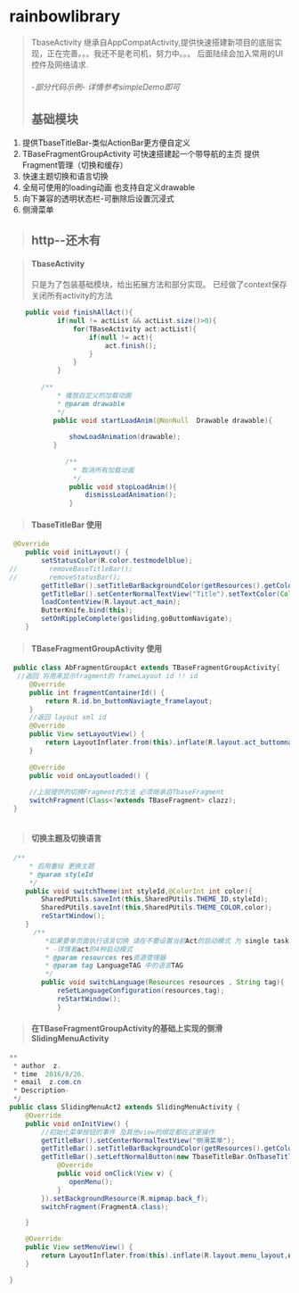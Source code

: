 # rainbowlibrary 
> TbaseActivity 继承自AppCompatActivity,提供快速搭建新项目的底层实现，正在完善。。。我还不是老司机，努力中。。。
> 后面陆续会加入常用的UI控件及网络请求.
>
>###### -部分代码示例-  详情参考simpleDemo即可
>
>## 基础模块 
>
1. 提供TbaseTitleBar-类似ActionBar更方便自定义
2. TBaseFragmentGroupActivity 可快速搭建起一个带导航的主页 提供Fragment管理（切换和缓存）
3. 快速主题切换和语言切换
4. 全局可使用的loading动画 也支持自定义drawable
5. 向下兼容的透明状态栏-可删除后设置沉浸式
6. 侧滑菜单

>## http--还木有
>

>#### TbaseActivity
>
>    只是为了包装基础模块，给出拓展方法和部分实现。
     已经做了context保存
     关闭所有activity的方法
```java
    public void finishAllAct(){
            if(null != actList && actList.size()>0){
                for(TBaseActivity act:actList){
                    if(null != act){
                        act.finish();
                    }
                }
            }
            
        /**
            * 播放自定义的加载动画
            * @param drawable
            */
           public void startLoadAnim(@NonNull  Drawable drawable){
       
               showLoadAnimation(drawable);
           }     
           
              /**
                * 取消所有加载动画
                */
               public void stopLoadAnim(){
                   dismissLoadAnimation();
               }
```

>#### TbaseTitleBar 使用
>

```java
 @Override
    public void initLayout() {
        setStatusColor(R.color.testmodelblue);
//        removeBaseTitleBar();
//        removeStatusBar();
        getTitleBar().setTitleBarBackgroundColor(getResources().getColor(R.color.colorAccent));
        getTitleBar().setCenterNormalTextView("Title").setTextColor(Color.WHITE);
        loadContentView(R.layout.act_main);
        ButterKnife.bind(this);
        setOnRippleComplete(gosliding,goButtomNavigate);
    }
```    
>#### TBaseFragmentGroupActivity 使用
>

```java       
 public class AbFragmentGroupAct extends TBaseFragmentGroupActivity{
  //返回 将用来显示fragment的 frameLayout id !! id
     @Override
     public int fragmentContainerId() {
         return R.id.bn_buttomNaviagte_framelayout;
     }
     //返回 layout xml id
     @Override
     public View setLayoutView() {
         return LayoutInflater.from(this).inflate(R.layout.act_buttomnavigate,null);
     }
     
     @Override
     public void onLayoutloaded() {
     
     //上层提供的切换Fragment的方法 必须继承自TbaseFragment
     switchFragment(Class<?extends TBaseFragment> clazz);
 }
 
```
>#### 切换主题及切换语言
>
```java
 /**
     * 启用重绘 更换主题
     * @param styleId
     */
    public void switchTheme(int styleId,@ColorInt int color){
        SharedPUtils.saveInt(this,SharedPUtils.THEME_ID,styleId);
        SharedPUtils.saveInt(this,SharedPUtils.THEME_COLOR,color);
        reStartWindow();
    }
      /**
         *如果要单页面执行语言切换 请在不要设置当前Act的启动模式 为 single task 否则不起效果
         * -详情看act的4种启动模式
         * @param resources res资源管理器 
         * @param tag LanguageTAG 中的语言TAG
         */
        public void switchLanguage(Resources resources , String tag){
            reSetLanguageConfiguration(resources,tag);
            reStartWindow();
            }
```

>#### 在TBaseFragmentGroupActivity的基础上实现的侧滑SlidingMenuActivity
>

```java
**
 * author  z.
 * time  2016/8/26.
 * email  z.com.cn
 * Description-
 */
public class SlidingMenuAct2 extends SlidingMenuActivity {
    @Override
    public void onInitView() {
        //初始化菜单按钮的事件 及其他view的绑定都在这里操作
        getTitleBar().setCenterNormalTextView("侧滑菜单");
        getTitleBar().setTitleBarBackgroundColor(getResources().getColor(R.color.mohei_tp));
        getTitleBar().setLeftNormalButton(new TbaseTitleBar.OnTbaseTitleLeftViewClickListener() {
            @Override
            public void onClick(View v) {
               openMenu();
            }
        }).setBackgroundResource(R.mipmap.back_f);
        switchFragment(FragmentA.class);

    }

    @Override
    public View setMenuView() {
        return LayoutInflater.from(this).inflate(R.layout.menu_layout,null);
    }

}

```